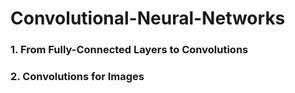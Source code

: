 # Convolutional-Neural-Networks
### 1. From Fully-Connected Layers to Convolutions </br>
### 2. Convolutions for Images
